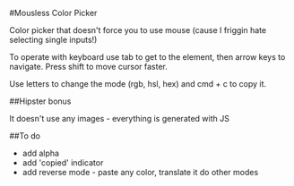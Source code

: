 #Mousless Color Picker

Color picker that doesn't force you to use mouse (cause I friggin hate selecting single inputs!)

To operate with keyboard use tab to get to the element, then arrow keys to navigate. Press shift to move cursor faster.

Use letters to change the mode (rgb, hsl, hex) and cmd + c to copy it.

##Hipster bonus

It doesn't use any images - everything is generated with JS

##To do

* add alpha
* add 'copied' indicator
* add reverse mode - paste any color, translate it do other modes